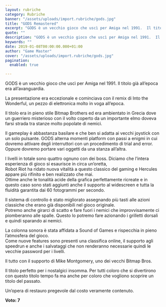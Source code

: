 ```yaml
---
layout: rubriche
category: Rubriche
banner: "/assets/uploads/import.rubriche/gods.jpg"
title: "GODS Remastered"
excerpt: "GODS è un vecchio gioco che uscì per Amiga nel 1991.  Il titolo già all’epoca era all’avanguardia. La presentazione era eccezionale e cominciava con il remix di Into the Wonderful, un pezzo di elettronica molto in voga all’epoca. Il titolo era in pieno stile Bitmap Brothers ed era ambientato in Grecia dove un guerriero misterioso [&hellip"
quote: ""
description: "GODS è un vecchio gioco che uscì per Amiga nel 1991.  Il titolo già all’epoca era all’avanguardia. La presentazione era eccezionale e cominciava con il remix di Into the Wonderful, un pezzo di elettronica molto in voga all’epoca. Il titolo era in pieno stile Bitmap Brothers ed era ambientato in Grecia dove un guerriero misterioso [&hellip"
keywords: ""
date: 2019-01-08T00:00:00.000+01:00
author: "Game Master"
cover: "/assets/uploads/import.rubriche/gods.jpg"
pagination:
  enabled: true

---
```


GODS è un vecchio gioco che uscì per Amiga nel 1991\. Il titolo già all’epoca era all’avanguardia.

La presentazione era eccezionale e cominciava con il remix di Into the Wonderful, un pezzo di elettronica molto in voga all’epoca.

Il titolo era in pieno stile Bitmap Brothers ed era ambientato in Grecia dove un guerriero misterioso con il volto coperto da un importante elmo doveva farsi strada tra stanze molto popolate di nemici.

Il gameplay è abbastanza basilare e che ben si adatta ai vecchi joystick con un solo pulsante. GODS alterna momenti platform con passi a enigmi in cui dovremo attivare degli interruttori con un procedimento di trial and error. Oppure dovremo portare vari oggetti da una stanza all’altra.

I livelli in totale sono quattro ognuno con dei boss. Diciamo che l’intera esperienza di gioco si esaurisce in circa un’oretta,  
Robot Riot ha ridato nuova vitalità a questo classico del gaming e Hercules appare più rifinito e ben realizzato che mai.  
Ottime anche le tonalità acide della grafica perfettamente ricreate e in questo caso sono stati aggiunti anche il supporto al widescreen e tutta la fluidità garantita dai 60 fotogrammi per secondo.

Il sistema di controllo è stato migliorato assegnando più tasti alle azioni classiche che erano già disponibili nel gioco originale.  
Potremo anche girarci di scatto e fare fuori i nemici che improvvisamente ci piomberanno alle spalle. Questo lo potremo fare azionando i grilletti dorsali e quindi sparando ai nemici.

La colonna sonora è stata affidata a Sound of Games e rispecchia in pieno l’atmosfera del gioco.  
Come nuove features sono presenti una classifica online, il supporto agli speedrun e anche i salvataggi che non renderanno necessarie quindi le vecchie password per i livelli.

Il tutto con il supporto di Mike Montgomery, uno dei vecchi Bitmap Bros.

Il titolo perfetto per i nostalgici insomma. Per tutti coloro che si divertirono con questo titolo tempo fa ma anche per coloro che vogliono scoprire un titolo del passato.

Un’opera di restauro pregevole dal costo veramente contenuto.

**Voto: 7**